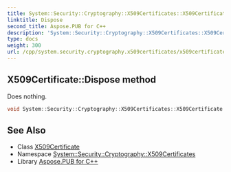 ```yaml
---
title: System::Security::Cryptography::X509Certificates::X509Certificate::Dispose method
linktitle: Dispose
second_title: Aspose.PUB for C++
description: 'System::Security::Cryptography::X509Certificates::X509Certificate::Dispose method. Does nothing in C++.'
type: docs
weight: 300
url: /cpp/system.security.cryptography.x509certificates/x509certificate/dispose/
---
```

## X509Certificate::Dispose method


Does nothing.

```cpp
void System::Security::Cryptography::X509Certificates::X509Certificate::Dispose() override
```

## See Also

* Class [X509Certificate](../)
* Namespace [System::Security::Cryptography::X509Certificates](../../)
* Library [Aspose.PUB for C++](../../../)
